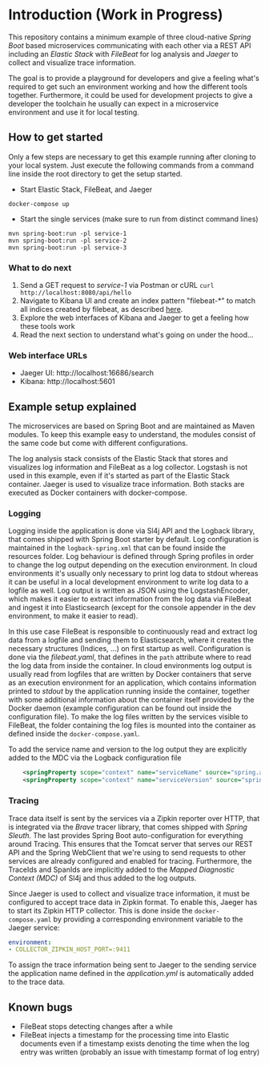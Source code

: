 # Introduction (Work in Progress)

This repository contains a minimum example of three cloud-native _Spring Boot_ based microservices communicating with 
each other via a 
REST API including an _Elastic Stack_ with _FileBeat_ for log analysis and _Jaeger_ to collect and visualize trace 
information.

The goal is to provide a playground for developers and give a feeling what's required to get such an environment 
working and how the different tools together. Furthermore, it could be used for development projects to give a developer the 
toolchain he usually can expect in a microservice environment and use it for local testing.

## How to get started
Only a few steps are necessary to get this example running after cloning to your local system. Just execute the 
following commands from a command line inside the root directory to get the setup started. 

* Start Elastic Stack, FileBeat, and Jaeger 
```commandline
docker-compose up
```

* Start the single services (make sure to run from distinct command lines)
```commandline
mvn spring-boot:run -pl service-1
mvn spring-boot:run -pl service-2
mvn spring-boot:run -pl service-3
```

### What to do next
1. Send a GET request to _service-1_ via Postman or cURL `curl http://localhost:8080/api/hello`
2. Navigate to Kibana UI and create an index pattern "filebeat-*" to match all indices created by filebeat, as 
   described [here](https://www.sarulabs.com/post/5/2019-08-12/sending-docker-logs-to-elasticsearch-and-kibana-with-filebeat.html).
3. Explore the web interfaces of Kibana and Jaeger to get a feeling how these tools work
4. Read the next section to understand what's going on under the hood...

### Web interface URLs
* Jaeger UI: http://localhost:16686/search
* Kibana: http://localhost:5601

## Example setup explained

The microservices are based on Spring Boot and are maintained as Maven modules. To keep this example easy to
understand, the modules consist of the same code but come with different configurations.

The log analysis stack consists of the Elastic Stack that stores and visualizes log information and FileBeat as a
log collector. Logstash is not used in this example, even if it's started as part of the Elastic Stack container.
Jaeger is used to visualize trace information. 
Both stacks are executed as Docker containers with docker-compose.

### Logging
Logging inside the application is done via Sl4j API and the Logback library, that comes shipped with Spring Boot 
starter by default. Log configuration is maintained in the `logback-spring.xml` that can be found inside the 
resources folder. Log behaviour is defined through Spring profiles in order to change the log output depending on the 
execution environment. In cloud environments it's usually only necessary to print log data to stdout whereas it can be 
useful in a local development environment to write log data to a logfile as well. Log output is written as JSON 
using the LogstashEncoder, which makes it easier to extract information from the log data via FileBeat and ingest it 
into Elasticsearch (except for the console appender in the dev environment, to make it easier to read).

In this use case FileBeat is responsible to continuously read and extract log data from a logfile and sending them 
to Elasticsearch, where it creates the necessary structures (Indices, ...) on first startup as well. Configuration 
is done via the _filebeat.yaml_, that defines in the `path` attribute where to read the log data from inside the 
container. In cloud environments log output is usually read from logfiles that are written by Docker 
containers that serve as an execution environment for an application, which contains information printed to 
_stdout_ by the application running inside the container, together with some additional information about 
the container itself 
provided by the Docker daemon (example configuration can be found out inside the configuration file).
To make the log files written by the services visible to FileBeat, the folder containing the log 
files is mounted into the container as defined inside the `docker-compose.yaml`. 

To add the service name and version to the log output they are explicitly added to the MDC via the Logback 
configuration 
file
```xml
    <springProperty scope="context" name="serviceName" source="spring.application.name"/>
    <springProperty scope="context" name="serviceVersion" source="spring.version"/>
```

### Tracing
Trace data itself is sent by the services via a Zipkin reporter over HTTP, that is integrated via the _Brave_ 
tracer library, that comes shipped with _Spring Sleuth_. The last provides Spring Boot auto-configuration for everything 
around Tracing. This ensures that the Tomcat server that serves our REST API and the Spring WebClient that we're 
using to send requests to other services are already configured and enabled for tracing. Furthermore, the TraceIds 
and SpanIds are implicitly added to the _Mapped Diagnostic Context (MDC)_ of Sl4j and thus added to the log outputs.

Since Jaeger is used to collect and visualize trace information, it must be configured to accept trace data in 
Zipkin format. To enable this, Jaeger has to start its Zipkin HTTP collector. This is done inside the 
`docker-compose.yaml` by providing a corresponding environment variable to the Jaeger service:
```yaml
environment:
- COLLECTOR_ZIPKIN_HOST_PORT=:9411
```

To assign the trace information being sent to Jaeger to the sending service the application name defined in the 
_application.yml_ is automatically added to the trace data.


## Known bugs
* FileBeat stops detecting changes after a while
* FileBeat injects a timestamp for the processing time into Elastic documents even if a timestamp exists denoting the 
  time when the log entry was written (probably an issue with timestamp format of log entry) 
